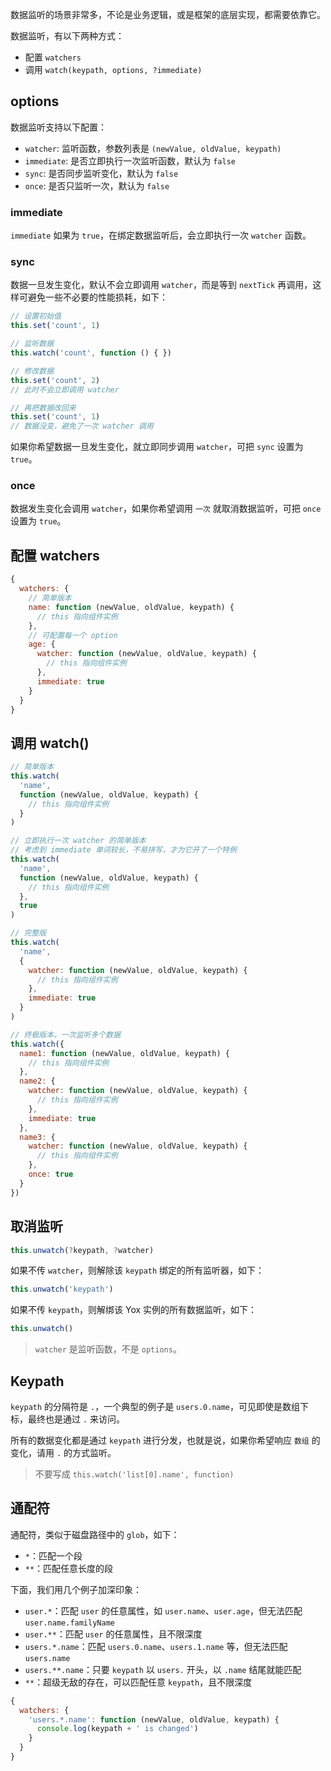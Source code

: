 数据监听的场景非常多，不论是业务逻辑，或是框架的底层实现，都需要依靠它。

数据监听，有以下两种方式：

* 配置 `watchers`
* 调用 `watch(keypath, options, ?immediate)`

## options

数据监听支持以下配置：

* `watcher`: 监听函数，参数列表是 `(newValue, oldValue, keypath)`
* `immediate`: 是否立即执行一次监听函数，默认为 `false`
* `sync`: 是否同步监听变化，默认为 `false`
* `once`: 是否只监听一次，默认为 `false`

### immediate

`immediate` 如果为 `true`，在绑定数据监听后，会立即执行一次 `watcher` 函数。

### sync

数据一旦发生变化，默认不会立即调用 `watcher`，而是等到 `nextTick` 再调用，这样可避免一些不必要的性能损耗，如下：

```js
// 设置初始值
this.set('count', 1)

// 监听数据
this.watch('count', function () { })

// 修改数据
this.set('count', 2)
// 此时不会立即调用 watcher

// 再把数据改回来
this.set('count', 1)
// 数据没变，避免了一次 watcher 调用
```

如果你希望数据一旦发生变化，就立即同步调用 `watcher`，可把 `sync` 设置为 `true`。

### once

数据发生变化会调用 `watcher`，如果你希望调用 `一次` 就取消数据监听，可把 `once` 设置为 `true`。

## 配置 watchers

```js
{
  watchers: {
    // 简单版本
    name: function (newValue, oldValue, keypath) {
      // this 指向组件实例
    },
    // 可配置每一个 option
    age: {
      watcher: function (newValue, oldValue, keypath) {
        // this 指向组件实例
      },
      immediate: true
    }
  }
}
```

## 调用 watch()

```js
// 简单版本
this.watch(
  'name',
  function (newValue, oldValue, keypath) {
    // this 指向组件实例
  }
)

// 立即执行一次 watcher 的简单版本
// 考虑到 immediate 单词较长，不易拼写，才为它开了一个特例
this.watch(
  'name',
  function (newValue, oldValue, keypath) {
    // this 指向组件实例
  },
  true
)

// 完整版
this.watch(
  'name',
  {
    watcher: function (newValue, oldValue, keypath) {
      // this 指向组件实例
    },
    immediate: true
  }
)

// 终极版本，一次监听多个数据
this.watch({
  name1: function (newValue, oldValue, keypath) {
    // this 指向组件实例
  },
  name2: {
    watcher: function (newValue, oldValue, keypath) {
      // this 指向组件实例
    },
    immediate: true
  },
  name3: {
    watcher: function (newValue, oldValue, keypath) {
      // this 指向组件实例
    },
    once: true
  }
})
```

## 取消监听

```js
this.unwatch(?keypath, ?watcher)
```

如果不传 `watcher`，则解除该 `keypath` 绑定的所有监听器，如下：

```js
this.unwatch('keypath')
```

如果不传 `keypath`，则解绑该 Yox 实例的所有数据监听，如下：

```js
this.unwatch()
```

> `watcher` 是监听函数，不是 `options`。

## Keypath

`keypath` 的分隔符是 `.`，一个典型的例子是 `users.0.name`，可见即使是数组下标，最终也是通过 `.` 来访问。

所有的数据变化都是通过 `keypath` 进行分发，也就是说，如果你希望响应 `数组` 的变化，请用 `.` 的方式监听。

> 不要写成 `this.watch('list[0].name', function)`

## 通配符

通配符，类似于磁盘路径中的 `glob`，如下：

* `*`：匹配一个段
* `**`：匹配任意长度的段

下面，我们用几个例子加深印象：

* `user.*`：匹配 `user` 的任意属性，如 `user.name`、`user.age`，但无法匹配 `user.name.familyName`
* `user.**`：匹配 `user` 的任意属性，且不限深度
* `users.*.name`：匹配 `users.0.name`、`users.1.name` 等，但无法匹配 `users.name`
* `users.**.name`：只要 `keypath` 以 `users.` 开头，以 `.name` 结尾就能匹配
* `**`：超级无敌的存在，可以匹配任意 `keypath`，且不限深度

```js
{
  watchers: {
    'users.*.name': function (newValue, oldValue, keypath) {
      console.log(keypath + ' is changed')
    }
  }
}
```

